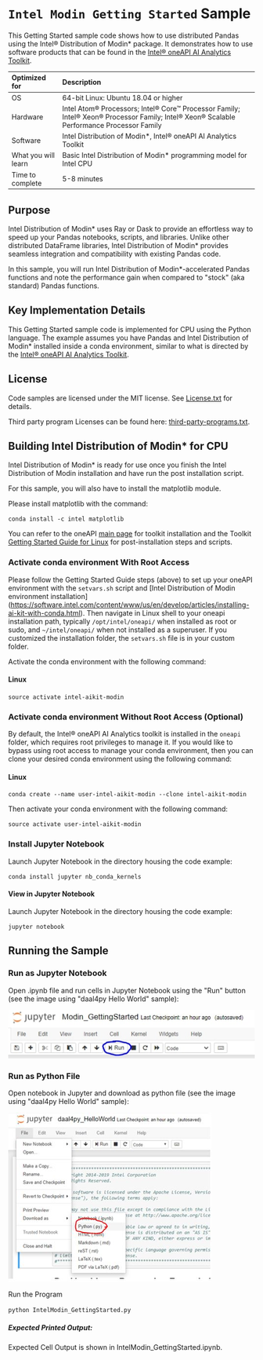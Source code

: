 ﻿# `Intel Modin Getting Started` Sample
This Getting Started sample code shows how to use distributed Pandas using the Intel® Distribution of Modin* package. It demonstrates how to use software products that can be found in the [Intel® oneAPI AI Analytics Toolkit](https://software.intel.com/content/www/us/en/develop/tools/oneapi/ai-analytics-toolkit.html). 

| Optimized for                     | Description
| :---                              | :---
| OS                                | 64-bit Linux: Ubuntu 18.04 or higher
| Hardware                          | Intel Atom® Processors; Intel® Core™ Processor Family; Intel® Xeon® Processor Family; Intel® Xeon® Scalable Performance Processor Family
| Software                          | Intel Distribution of Modin*, Intel® oneAPI AI Analytics Toolkit
| What you will learn               | Basic Intel Distribution of Modin* programming model for Intel CPU
| Time to complete                  | 5-8 minutes

## Purpose
Intel Distribution of Modin* uses Ray or Dask to provide an effortless way to speed up your Pandas notebooks, scripts, and libraries. Unlike other distributed DataFrame libraries, Intel Distribution of Modin* provides seamless integration and compatibility with existing Pandas code. 

In this sample, you will run Intel Distribution of Modin*-accelerated Pandas functions and note the performance gain when compared to "stock" (aka standard) Pandas functions.

## Key Implementation Details
This Getting Started sample code is implemented for CPU using the Python language. The example assumes you have Pandas and Intel Distribution of Modin* installed inside a conda environment, similar to what is directed by the [Intel® oneAPI AI Analytics Toolkit](https://software.intel.com/content/www/us/en/develop/articles/installing-ai-kit-with-conda.html). 

## License

Code samples are licensed under the MIT license. See
[License.txt](https://github.com/oneapi-src/oneAPI-samples/blob/master/License.txt) for details.

Third party program Licenses can be found here: [third-party-programs.txt](https://github.com/oneapi-src/oneAPI-samples/blob/master/third-party-programs.txt).

## Building Intel Distribution of Modin* for CPU

Intel Distribution of Modin* is ready for use once you finish the Intel Distribution of Modin installation and have run the post installation script.

For this sample, you will also have to install the matplotlib module. 

Please install matplotlib with the command: 

```
conda install -c intel matplotlib
```

You can refer to the oneAPI [main page](https://software.intel.com/en-us/oneapi) for toolkit installation and the Toolkit [Getting Started Guide for Linux](https://software.intel.com/en-us/get-started-with-intel-oneapi-linux-get-started-with-the-intel-ai-analytics-toolkit) for post-installation steps and scripts.


### Activate conda environment With Root Access

Please follow the Getting Started Guide steps (above) to set up your oneAPI environment with the `setvars.sh` script and [Intel Distribution of Modin environment installation] (https://software.intel.com/content/www/us/en/develop/articles/installing-ai-kit-with-conda.html). Then navigate in Linux shell to your oneapi installation path, typically `/opt/intel/oneapi/` when installed as root or sudo, and `~/intel/oneapi/` when not installed as a superuser. If you customized the installation folder, the `setvars.sh` file is in your custom folder.

Activate the conda environment with the following command:

#### Linux
```
source activate intel-aikit-modin
```

### Activate conda environment Without Root Access (Optional)

By default, the Intel® oneAPI AI Analytics toolkit is installed in the `oneapi` folder, which requires root privileges to manage it. If you would like to bypass using root access to manage your conda environment, then you can clone your desired conda environment using the following command:

#### Linux
```
conda create --name user-intel-aikit-modin --clone intel-aikit-modin
```

Then activate your conda environment with the following command:

```
source activate user-intel-aikit-modin
```


### Install Jupyter Notebook

Launch Jupyter Notebook in the directory housing the code example:

```
conda install jupyter nb_conda_kernels
```

#### View in Jupyter Notebook


Launch Jupyter Notebook in the directory housing the code example:

```
jupyter notebook
```

## Running the Sample

### Run as Jupyter Notebook

Open .ipynb file and run cells in Jupyter Notebook using the "Run" button (see the image using "daal4py Hello World" sample):

![Click the Run Button in the Jupyter Notebook](Jupyter_Run.jpg "Run Button on Jupyter Notebook")

### Run as Python File

Open notebook in Jupyter and download as python file (see the image using "daal4py Hello World" sample):

![Download as python file in the Jupyter Notebook](Jupyter_Save_Py.jpg "Download as python file in the Jupyter Notebook")

Run the Program

`python IntelModin_GettingStarted.py`

##### Expected Printed Output:
Expected Cell Output is shown in IntelModin_GettingStarted.ipynb.
